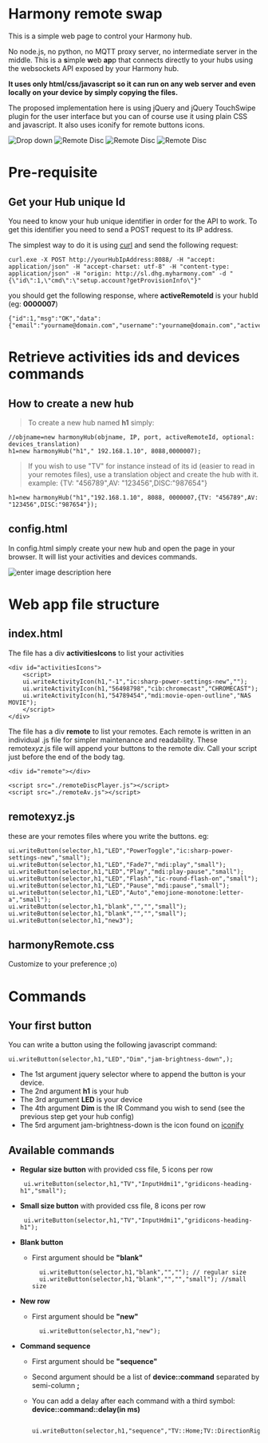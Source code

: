 # Harmony remote swap

This is a simple web page to control your Harmony hub.

No node.js, no python, no MQTT proxy server, no intermediate server in the middle.
This is a **s**imple **w**eb **ap**p that connects directly to your hubs using the websockets API exposed by your Harmony hub.

**It uses only html/css/javascript so it can run on any web server and even locally on your device by simply copying the files.**

The proposed implementation here is using jQuery and jQuery TouchSwipe plugin for the user interface but you can of course use it using plain CSS and javascript.
It also uses iconify for remote buttons icons.

![Drop down](https://github.com/teltip/harmony-remote/blob/master/activities.PNG) ![Remote Disc](https://github.com/teltip/harmony-remote/blob/master/remotedisc.PNG) ![Remote Disc](https://github.com/teltip/harmony-remote/blob/master/remotesmart.PNG) ![Remote Disc](https://github.com/teltip/harmony-remote/blob/master/remotetv.PNG) 

# Pre-requisite

## Get your Hub unique Id

You need to know your hub unique identifier in order for the API to work. To get this identifier you need to send a POST request to its IP address. 

The simplest way to do it is using [curl](https://curl.haxx.se/download.html)  and send the following request:

    curl.exe -X POST http://yourHubIpAddress:8088/ -H "accept: application/json" -H "accept-charset: utf-8" -H "content-type: application/json" -H "origin: http://sl.dhg.myharmony.com" -d "{\"id\":1,\"cmd\":\"setup.account?getProvisionInfo\"}"

you should get the following response, where **activeRemoteId** is your hubId (eg: **0000007**)

    {"id":1,"msg":"OK","data":{"email":"yourname@domain.com","username":"yourname@domain.com","activeRemoteId":123456789,"discoveryServer":"http:\/\/svcs.myharmony.com\/Discovery\/Discovery.svc","se":true,"susChannel":"Production","mode":3,"accountId":"123456"},"code":"200"}

# Retrieve activities ids and devices commands

## How to create a new hub

>  To create a new hub named **h1** simply:

	//objname=new harmonyHub(objname, IP, port, activeRemoteId, optional: devices_translation)
	h1=new harmonyHub("h1"," 192.168.1.10", 8088,0000007);

>If you wish to use "TV" for instance instead of its id (easier to read in your remotes files), use a translation object and create the hub with it.
example: {TV: "456789",AV: "123456",DISC:"987654"}

	h1=new harmonyHub("h1","192.168.1.10", 8088, 0000007,{TV: "456789",AV: "123456",DISC:"987654"});

## config.html

In config.html simply create your new hub and open the page in your browser. It will list your activities and devices commands.

![enter image description here](test) 

# Web app file structure

## index.html

The file has a div **activitiesIcons** to list your activities

	<div id="activitiesIcons">
		<script>
		ui.writeActivityIcon(h1,"-1","ic:sharp-power-settings-new","");
		ui.writeActivityIcon(h1,"56498798","cib:chromecast","CHROMECAST");
		ui.writeActivityIcon(h1,"54789454","mdi:movie-open-outline","NAS MOVIE");
		</script>
	</div>

The file has a div **remote** to list your remotes.
Each remote is written in an individual .js file for simpler maintenance and readability. These remote*xyz*.js file will append your buttons to the remote div.
Call your script just before the end of the body tag.

	<div id="remote"></div>

	<script src="./remoteDiscPlayer.js"></script>
	<script src="./remoteAv.js"></script>

## remotexyz.js

these are your remotes files where you write the buttons.
eg:

	ui.writeButton(selector,h1,"LED","PowerToggle","ic:sharp-power-settings-new","small");
	ui.writeButton(selector,h1,"LED","Fade7","mdi:play","small");
	ui.writeButton(selector,h1,"LED","Play","mdi:play-pause","small");
	ui.writeButton(selector,h1,"LED","Flash","ic-round-flash-on","small");
	ui.writeButton(selector,h1,"LED","Pause","mdi:pause","small");
	ui.writeButton(selector,h1,"LED","Auto","emojione-monotone:letter-a","small");
	ui.writeButton(selector,h1,"blank","","","small");
	ui.writeButton(selector,h1,"blank","","","small");
	ui.writeButton(selector,h1,"new3");

## harmonyRemote.css

Customize to your preference ;o)

# Commands

## Your first button 

You can write a button using the following javascript command:

    ui.writeButton(selector,h1,"LED","Dim","jam-brightness-down",);

* The 1st argument jquery selector where to append the button is your device.
* The 2nd argument **h1** is your hub
* The 3rd argument **LED** is your device
* The 4th argument **Dim** is the IR Command you wish to send (see the previous step get your hub config)
* The 5rd argument  jam-brightness-down is the icon found on [iconify](https://iconify.design/icon-sets/)

## Available commands

 - **Regular size button**
with provided css file, 5 icons per row

	    ui.writeButton(selector,h1,"TV","InputHdmi1","gridicons-heading-h1","small");

   
 - **Small size button**
with provided css file, 8 icons per row

	    ui.writeButton(selector,h1,"TV","InputHdmi1","gridicons-heading-h1");

 - **Blank button**
	- First argument should be **"blank"**

			ui.writeButton(selector,h1,"blank","",""); // regular size
			ui.writeButton(selector,h1,"blank","","","small"); //small size
	    
 - **New row**
	- First argument should be **"new"**
			
			ui.writeButton(selector,h1,"new");

 - **Command sequence**
		
	 - First argument should be **"sequence"**
 	 - Second argument should be a list of **device::command** separated by semi-column **;**
 	 - You can add a delay after each command with a third symbol: **device::command::delay(in ms)**
														
			ui.writeButton(selector,h1,"sequence","TV::Home;TV::DirectionRight;TV::DirectionRight;TV::DirectionRight;TV::DirectionRight;TV::Select","zmdi:youtube","small");



